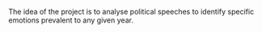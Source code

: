 The idea of the project is to analyse political speeches to identify specific emotions prevalent to any given year. 
